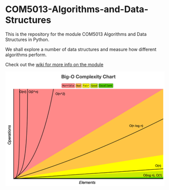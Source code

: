 # COM5013-Algorithms-and-Data-Structures
This is the repository for the module COM5013 Algorithms and Data Structures in Python.

We shall explore a number of data structures and measure how different algorithms perform.

Check out the [wiki for more info on the module](https://github.com/NicholasDay1992/COM5013-Algorithms-and-Data-Structures/wiki/Home/)

![Big O notation](https://github.com/NicholasDay1992/CO536-Algorithms-and-Data-Structures/blob/main/images/Big%20O%20Diagram.jpg)
